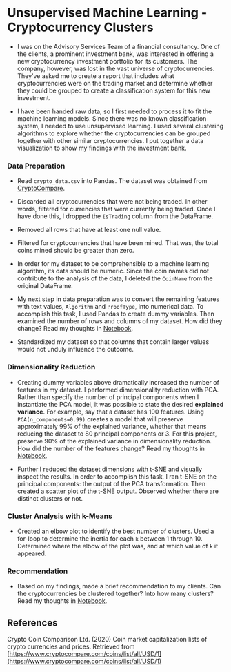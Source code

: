 # Unsupervised Machine Learning - Cryptocurrency Clusters


* I was on the Advisory Services Team of a financial consultancy. One of the clients, a prominent investment bank, was interested in offering a new cryptocurrency investment portfolio for its customers. The company, however, was lost in the vast universe of cryptocurrencies. They’ve asked me to create a report that includes what cryptocurrencies were on the trading market and determine whether they could be grouped to create a classification system for this new investment.

* I have been handed raw data, so I first needed to process it to fit the machine learning models. Since there was no known classification system, I needed to use unsupervised learning. I used several clustering algorithms to explore whether the cryptocurrencies can be grouped together with other similar cryptocurrencies. I put together a data visualization to show my findings with the investment bank.
### Data Preparation

* Read `crypto_data.csv` into Pandas. The dataset was obtained from [CryptoCompare](https://min-api.cryptocompare.com/data/all/coinlist).

* Discarded all cryptocurrencies that were not being traded. In other words, filtered for currencies that were currently being traded. Once I have done this, I dropped the `IsTrading` column from the DataFrame.

* Removed all rows that have at least one null value.

* Filtered for cryptocurrencies that have been mined. That was, the total coins mined should be greater than zero.

* In order for my dataset to be comprehensible to a machine learning algorithm, its data should be numeric. Since the coin names did not contribute to the analysis of the data, I deleted the `CoinName` from the original DataFrame.

* My next step in data preparation was to convert the remaining features with text values, `Algorithm` and `ProofType`, into numerical data. To accomplish this task, I used Pandas to create dummy variables. Then examined the number of rows and columns of my dataset. How did they change? Read my thoughts in [Notebook](unsupervisedML_crypto.ipynb).

* Standardized my dataset so that columns that contain larger values would not unduly influence the outcome.

### Dimensionality Reduction

* Creating dummy variables above dramatically increased the number of features in my dataset. I performed dimensionality reduction with PCA. Rather than specify the number of principal components when I instantiate the PCA model, it was possible to state the desired **explained variance**. For example, say that a dataset has 100 features. Using `PCA(n_components=0.99)` creates a model that will preserve approximately 99% of the explained variance, whether that means reducing the dataset to 80 principal components or 3. For this project, preserve 90% of the explained variance in dimensionality reduction. How did the number of the features change? Read my thoughts in [Notebook](unsupervisedML_crypto.ipynb).

* Further I reduced the dataset dimensions with t-SNE and visually inspect the results. In order to accomplish this task, I ran t-SNE on the principal components: the output of the PCA transformation. Then created a scatter plot of the t-SNE output. Observed whether there are distinct clusters or not.

### Cluster Analysis with k-Means

* Created an elbow plot to identify the best number of clusters. Used a for-loop to determine the inertia for each `k` between 1 through 10. Determined where the elbow of the plot was, and at which value of `k` it appeared.

### Recommendation

* Based on my findings, made a brief recommendation to my clients. Can the cryptocurrencies be clustered together? Into how many clusters? Read my thoughts in [Notebook](unsupervisedML_crypto.ipynb).

## References

Crypto Coin Comparison Ltd. (2020) Coin market capitalization lists of crypto currencies and prices. Retrieved from [https://www.cryptocompare.com/coins/list/all/USD/1](https://www.cryptocompare.com/coins/list/all/USD/1)
